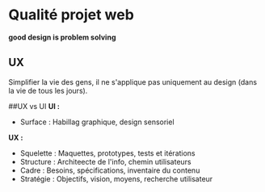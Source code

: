 # Qualité projet web

**good design is problem solving**

## UX
Simplifier la vie des gens, il ne s'applique pas uniquement au design (dans la vie de tous les jours).

##UX vs UI
**UI :**
- Surface : Habillag graphique, design sensoriel

**UX :**
- Squelette : Maquettes, prototypes, tests et itérations
- Structure : Architeecte de l'info, chemin utilisateurs
- Cadre : Besoins, spécifications, inventaire du contenu
- Stratégie : Objectifs, vision, moyens, recherche utilisateur

